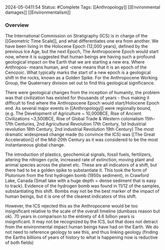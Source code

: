 2024-05-0411:54
Status: #Complete 
Tags: [[Anthropology]] [[Environmental damages]] [[Environmentalism]]
### Overview 
The International Commission on Stratigraphy (ICS) is in charge of the [[Geometric Time Scale]], and what differentiates one era from another.  We have been living in the Holocene Epoch (12,000 years), defined by the previous Ice Age, but the next Epoch, The Anthropocene Epoch would start now, where it is suggested that human beings are having such a profound geological impact on the Earth that we are starting a new era. Where Anthropos- means human, and -cene means that it is an epoch of the Cenozoic. What typically marks the start of a new epoch is a geological shift in the rocks, known as a Golden Spike. For the Anthropocene Working Group, the Quaternary division set out to find this geological significance. 

There were geological changes from the inception of humanity, the problem was that civilization has existed for thousands of years - thus making it difficult to find where the Anthropocene Epoch would start/Holocene Epoch end. As several major events in [[Anthropology]] were regionally bound, (e.g. The Development of Agriculture ~ 10,000BCE, Rise of Ancient Civilizations ~3,500BCE, Rise of Global Trade & Western colonialism 15th-17th Centuries, 2nd Agricultural Revolution 17th Century, 1st Industrial revolution 18th Century, 2nd industrial Revolution 19th Century) The most dramatic widespread change made (to convince the ICS) was [[The Great Acceleration]] of the Mid-20th Century as it was considered to be the most instantaneous global change. 

The introduction of plastics, geochemical signals, fossil fuels, fertilizers, altering the nitrogen cycle, increased rate of extinction, moving plant and animal species across the planet etc. These are all indicators of a shift, but there had to be a golden spike to substantiate it. This took the form of Plutonium from the first hydrogen bomb (1950s sediment), in Crawford Lake, Canada (Small lake with a huge depth = dense sediment that is easy to track). Evidence of the hydrogen bomb was found in 11/12 of the samples, substantiating this shift. Bombs may not be the best marker of the impact of human beings, but it is one of the clearest indicators of this shift. 

However, the ICS rejected this as the Anthropocene would be too insignificant relative to the scale of the overall timeline (dumbass reason but ok). 70 years in comparison to the entirety of 4.6 billion years is insignificant. It may not be recognized by the ICS, but that does not detract from the environmental impact human beings have had on the Earth. We do not need to reference geology to see this, and thus linking geology (finding the Earths billions of years of history to what is happening now is reductive of both fields) 